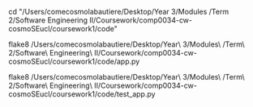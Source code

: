 

cd "/Users/comecosmolabautiere/Desktop/Year 3/Modules /Term 2/Software Engineering II/Coursework/comp0034-cw-cosmoSEucl/coursework1/code"

flake8 /Users/comecosmolabautiere/Desktop/Year\ 3/Modules\ /Term\ 2/Software\ Engineering\ II/Coursework/comp0034-cw-cosmoSEucl/coursework1/code/app.py

flake8 /Users/comecosmolabautiere/Desktop/Year\ 3/Modules\ /Term\ 2/Software\ Engineering\ II/Coursework/comp0034-cw-cosmoSEucl/coursework1/code/test_app.py

